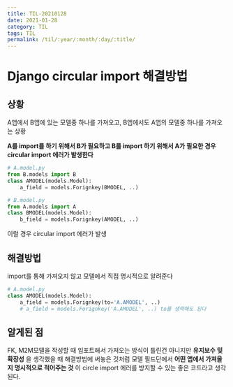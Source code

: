 ```yaml
---
title: TIL-20210128
date: 2021-01-28
category: TIL
tags: TIL
permalink: /til/:year/:month/:day/:title/
---
```


# Django circular import 해결방법

## 상황

A앱에서 B앱에 있는 모델중 하나를 가져오고, B앱에서도 A앱의 모델중 하나를 가져오는 상황

**A를 import를 하기 위해서 B가 필요하고 B를 import 하기 위해서 A가 필요한 경우
circular import 에러가 발생한다**

```python
# A.model.py
from B.models import B
class AMODEL(models.Model):
    a_field = models.Forignkey(BMODEL, ..)
```

```python
# B.model.py
from A.models import A
class BMODEL(models.Model):
    b_field = models.Forignkey(AMODEL, ..)
```

이럴 경우 circular import 에러가 발생

## 해결방법

import를 통해 가져오지 않고 모델에서 직접 명시적으로 알려준다

```python
# A.model.py
class AMODEL(models.Model):
    a_field = models.Forignkey(to='A.AMODEL', ..)
    # a_field = models.Forignkey('A.AMODEL', ..) to를 생략해도 된다
```

## 알게된 점

FK, M2M모델을 작성할 때 임포트해서 가져오는 방식이 틀린건 아니지만
**유지보수 및 확장성** 을 생각했을 때 해결방법에 써놓은 것처럼 모델 필드단에서
**어떤 앱에서 가져올지 명시적으로 적어주는 것** 이 circle import 에러를 방지할 수 있는 좋은 코드라고 생각된다.

